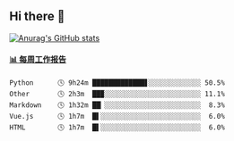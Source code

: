 ## Hi there 👋

[![Anurag's GitHub stats](https://github-readme-stats-orilights.vercel.app/api?username=orilights)](https://github.com/anuraghazra/github-readme-stats)

<!--
**OriLight152/OriLight152** is a ✨ _special_ ✨ repository because its `README.md` (this file) appears on your GitHub profile.

Here are some ideas to get you started:

- 🔭 I’m currently working on ...
- 🌱 I’m currently learning ...
- 👯 I’m looking to collaborate on ...
- 🤔 I’m looking for help with ...
- 💬 Ask me about ...
- 📫 How to reach me: ...
- 😄 Pronouns: ...
- ⚡ Fun fact: ...
-->

<!-- waka-box start -->
#### <a href="https://gist.github.com/92c8d5b388768c10efcba86e82b7c4fb" target="_blank">📊 每周工作报告</a>
```text
Python      🕓 9h24m █████████████▋░░░░░░░░░░░░░ 50.5%
Other       🕓 2h3m  ██▉░░░░░░░░░░░░░░░░░░░░░░░░ 11.1%
Markdown    🕓 1h32m ██▏░░░░░░░░░░░░░░░░░░░░░░░░  8.3%
Vue.js      🕓 1h7m  █▌░░░░░░░░░░░░░░░░░░░░░░░░░  6.0%
HTML        🕓 1h7m  █▌░░░░░░░░░░░░░░░░░░░░░░░░░  6.0%
```
<!-- Powered by https://github.com/journey-ad/waka-box-go . -->
<!-- waka-box end -->

